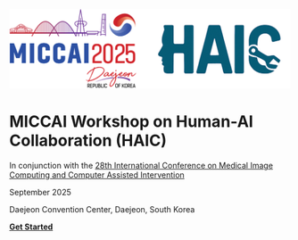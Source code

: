 <!-- Cover page -->

![](images/workshop_banner.png)
# MICCAI Workshop on Human-AI Collaboration (HAIC)

In conjunction with the [28th International Conference on Medical Image Computing and Computer Assisted Intervention](https://conferences.miccai.org/2025/en/default.asp)

September 2025

Daejeon Convention Center, Daejeon, South Korea

[**Get Started**](README)
